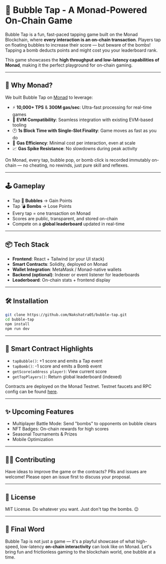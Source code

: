 # 🎈 Bubble Tap - A Monad-Powered On-Chain Game

Bubble Tap is a fun, fast-paced tapping game built on the Monad Blockchain, where **every interaction is an on-chain transaction**. Players tap on floating bubbles to increase their score — but beware of the bombs! Tapping a bomb deducts points and might cost you your leaderboard rank.

This game showcases the **high throughput and low-latency capabilities of Monad**, making it the perfect playground for on-chain gaming.

---

## 🚀 Why Monad?

We built Bubble Tap on [Monad](https://monad.xyz) to leverage:

- ⚡ **10,000+ TPS** & **300M gas/sec**: Ultra-fast processing for real-time games  
- 🧠 **EVM Compatibility**: Seamless integration with existing EVM-based tooling  
- 🕐 **1s Block Time with Single-Slot Finality**: Game moves as fast as you do  
- 💸 **Gas Efficiency**: Minimal cost per interaction, even at scale  
- 📈 **Gas Spike Resistance**: No slowdowns during peak activity

On Monad, every tap, bubble pop, or bomb click is recorded immutably on-chain — no cheating, no rewinds, just pure skill and reflexes.

---

## 🕹 Gameplay

- Tap 🎈 **Bubbles** → Gain Points  
- Tap 💣 **Bombs** → Lose Points  
- Every tap = one transaction on Monad  
- Scores are public, transparent, and stored on-chain  
- Compete on a **global leaderboard** updated in real-time  

---

## 📦 Tech Stack

- **Frontend**: React + Tailwind (or your UI stack)
- **Smart Contracts**: Solidity, deployed on Monad
- **Wallet Integration**: MetaMask / Monad-native wallets
- **Backend (optional)**: Indexer or event listener for leaderboards
- **Leaderboard**: On-chain stats + frontend display

---

## 🛠 Installation

```bash
git clone https://github.com/Nakshatra05/bubble-tap.git
cd bubble-tap
npm install
npm run dev
````

---

## 🧠 Smart Contract Highlights

* `tapBubble()`: +1 score and emits a Tap event
* `tapBomb()`: -1 score and emits a Bomb event
* `getScore(address player)`: View current score
* `getTopPlayers()`: Return global leaderboard (indexed)

Contracts are deployed on the Monad Testnet. Testnet faucets and RPC config can be found [here](https://docs.monad.xyz).

---

## ✨ Upcoming Features

* Multiplayer Battle Mode: Send "bombs" to opponents on bubble clears
* NFT Badges: On-chain rewards for high scores
* Seasonal Tournaments & Prizes
* Mobile Optimization

---

## 🧑‍💻 Contributing

Have ideas to improve the game or the contracts? PRs and issues are welcome!
Please open an issue first to discuss your proposal.

---

## 📝 License

MIT License. Do whatever you want. Just don't tap the bombs. 😉

---

## 💬 Final Word

Bubble Tap is not just a game — it's a playful showcase of what high-speed, low-latency **on-chain interactivity** can look like on Monad. Let's bring fun and frictionless gaming to the blockchain world, one bubble at a time.
